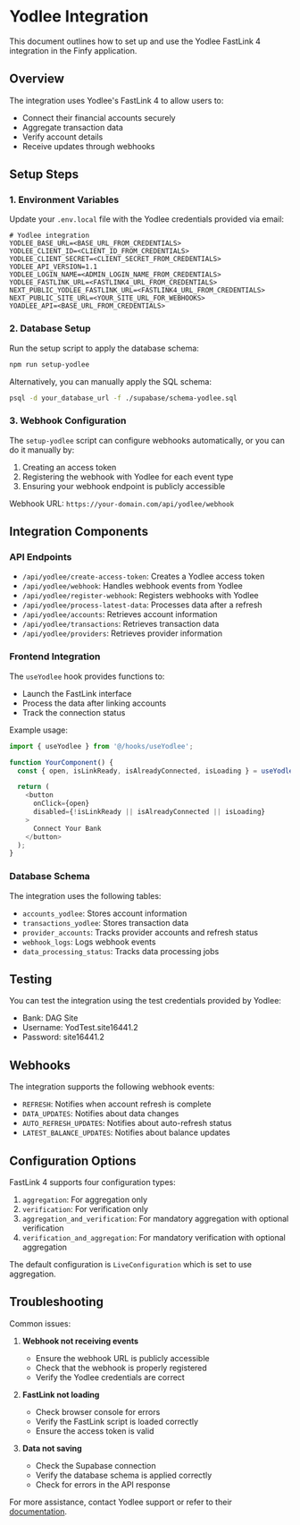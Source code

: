 # Yodlee Integration

This document outlines how to set up and use the Yodlee FastLink 4 integration in the Finfy application.

## Overview

The integration uses Yodlee's FastLink 4 to allow users to:
- Connect their financial accounts securely
- Aggregate transaction data
- Verify account details
- Receive updates through webhooks

## Setup Steps

### 1. Environment Variables

Update your `.env.local` file with the Yodlee credentials provided via email:

```
# Yodlee integration
YODLEE_BASE_URL=<BASE_URL_FROM_CREDENTIALS>
YODLEE_CLIENT_ID=<CLIENT_ID_FROM_CREDENTIALS>
YODLEE_CLIENT_SECRET=<CLIENT_SECRET_FROM_CREDENTIALS>
YODLEE_API_VERSION=1.1
YODLEE_LOGIN_NAME=<ADMIN_LOGIN_NAME_FROM_CREDENTIALS>
YODLEE_FASTLINK_URL=<FASTLINK4_URL_FROM_CREDENTIALS>
NEXT_PUBLIC_YODLEE_FASTLINK_URL=<FASTLINK4_URL_FROM_CREDENTIALS>
NEXT_PUBLIC_SITE_URL=<YOUR_SITE_URL_FOR_WEBHOOKS>
YOADLEE_API=<BASE_URL_FROM_CREDENTIALS>
```

### 2. Database Setup

Run the setup script to apply the database schema:

```bash
npm run setup-yodlee
```

Alternatively, you can manually apply the SQL schema:

```bash
psql -d your_database_url -f ./supabase/schema-yodlee.sql
```

### 3. Webhook Configuration

The `setup-yodlee` script can configure webhooks automatically, or you can do it manually by:

1. Creating an access token
2. Registering the webhook with Yodlee for each event type
3. Ensuring your webhook endpoint is publicly accessible

Webhook URL: `https://your-domain.com/api/yodlee/webhook`

## Integration Components

### API Endpoints

- `/api/yodlee/create-access-token`: Creates a Yodlee access token
- `/api/yodlee/webhook`: Handles webhook events from Yodlee
- `/api/yodlee/register-webhook`: Registers webhooks with Yodlee
- `/api/yodlee/process-latest-data`: Processes data after a refresh
- `/api/yodlee/accounts`: Retrieves account information
- `/api/yodlee/transactions`: Retrieves transaction data
- `/api/yodlee/providers`: Retrieves provider information

### Frontend Integration

The `useYodlee` hook provides functions to:

- Launch the FastLink interface
- Process the data after linking accounts
- Track the connection status

Example usage:

```javascript
import { useYodlee } from '@/hooks/useYodlee';

function YourComponent() {
  const { open, isLinkReady, isAlreadyConnected, isLoading } = useYodlee();

  return (
    <button 
      onClick={open} 
      disabled={!isLinkReady || isAlreadyConnected || isLoading}
    >
      Connect Your Bank
    </button>
  );
}
```

### Database Schema

The integration uses the following tables:

- `accounts_yodlee`: Stores account information
- `transactions_yodlee`: Stores transaction data
- `provider_accounts`: Tracks provider accounts and refresh status
- `webhook_logs`: Logs webhook events
- `data_processing_status`: Tracks data processing jobs

## Testing

You can test the integration using the test credentials provided by Yodlee:

- Bank: DAG Site
- Username: YodTest.site16441.2
- Password: site16441.2

## Webhooks

The integration supports the following webhook events:

- `REFRESH`: Notifies when account refresh is complete
- `DATA_UPDATES`: Notifies about data changes
- `AUTO_REFRESH_UPDATES`: Notifies about auto-refresh status
- `LATEST_BALANCE_UPDATES`: Notifies about balance updates

## Configuration Options

FastLink 4 supports four configuration types:

1. `aggregation`: For aggregation only
2. `verification`: For verification only
3. `aggregation_and_verification`: For mandatory aggregation with optional verification
4. `verification_and_aggregation`: For mandatory verification with optional aggregation

The default configuration is `LiveConfiguration` which is set to use aggregation.

## Troubleshooting

Common issues:

1. **Webhook not receiving events**
   - Ensure the webhook URL is publicly accessible
   - Check that the webhook is properly registered
   - Verify the Yodlee credentials are correct

2. **FastLink not loading**
   - Check browser console for errors
   - Verify the FastLink script is loaded correctly
   - Ensure the access token is valid

3. **Data not saving**
   - Check the Supabase connection
   - Verify the database schema is applied correctly
   - Check for errors in the API response

For more assistance, contact Yodlee support or refer to their [documentation](https://developer.yodlee.com/docs/fastlink/4.0). 